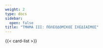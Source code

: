 ```yaml
---
weight: 2
type: docs
sidebar:
  open: false
title: "ΤΜΗΜΑ III: ΠΟΛΕΟΔΟΜΙΚΟΣ ΣΧΕΔΙΑΣΜΟΣ"
---
```


{{< card-list >}}
